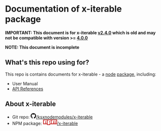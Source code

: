 
# Documentation of x-iterable package

**IMPORTANT: This document is for x-iterable [v2.4.0](https://github.com/ksxnodemodules/x-iterable/tree/v2.4.0) which is old and may not be compatible with version >= [4.0.0](https://github.com/ksxnodemodules/x-iterable/tree/v2.4.0)**

**NOTE: This document is incomplete**

## What's this repo using for?
This repo is contains documents for x-iterable - a [node](https://nodejs.org) [package](https://npmjs.com), including:
 - User Manual
 - [API References](./references/readme.md)

## About x-iterable
 * Git repo: [<img src="./images/github-mark-64px.png" height="18">/ksxnodemodules/x-iterable](https://github.com/ksxnodemodules/x-iterable.git)
 * NPM package: [<img src="./images/npm-logo.png" height="18">/x-iterable](https://npmjs.com/packages/x-iterable)
